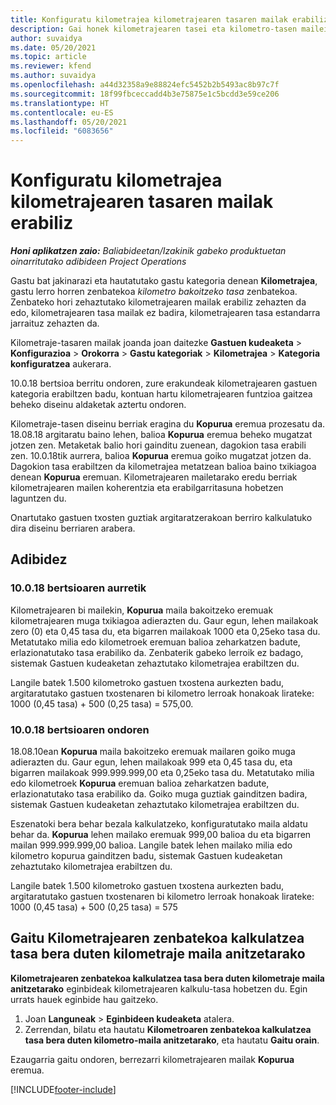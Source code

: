 ```yaml
---
title: Konfiguratu kilometrajea kilometrajearen tasaren mailak erabiliz
description: Gai honek kilometrajearen tasei eta kilometro-tasen mailei buruzko informazioa eskaintzen du.
author: suvaidya
ms.date: 05/20/2021
ms.topic: article
ms.reviewer: kfend
ms.author: suvaidya
ms.openlocfilehash: a44d32358a9e88824efc5452b2b5493ac8b97c7f
ms.sourcegitcommit: 18f99fbceccadd4b3e75875e1c5bcdd3e59ce206
ms.translationtype: HT
ms.contentlocale: eu-ES
ms.lasthandoff: 05/20/2021
ms.locfileid: "6083656"
---
```

# <a name="set-up-mileage-using-mileage-rate-tiers"></a>Konfiguratu kilometrajea kilometrajearen tasaren mailak erabiliz

_**Honi aplikatzen zaio:** Baliabideetan/Izakinik gabeko produktuetan oinarritutako adibideen Project Operations_

Gastu bat jakinarazi eta hautatutako gastu kategoria denean **Kilometrajea**, gastu lerro horren zenbatekoa *kilometro bakoitzeko tasa* zenbatekoa. Zenbateko hori zehaztutako kilometrajearen mailak erabiliz zehazten da edo, kilometrajearen tasa mailak ez badira, kilometrajearen tasa estandarra jarraituz zehazten da. 

Kilometraje-tasaren mailak joanda joan daitezke **Gastuen kudeaketa** > **Konfigurazioa** > **Orokorra** > **Gastu kategoriak** > **Kilometrajea** > **Kategoria konfiguratzea** aukerara.

10.0.18 bertsioa berritu ondoren, zure erakundeak kilometrajearen gastuen kategoria erabiltzen badu, kontuan hartu kilometrajearen funtzioa gaitzea beheko diseinu aldaketak aztertu ondoren. 

Kilometraje-tasen diseinu berriak eragina du **Kopurua** eremua prozesatu da. 18.08.18 argitaratu baino lehen, balioa **Kopurua** eremua beheko mugatzat jotzen zen. Metaketak balio hori gainditu zuenean, dagokion tasa erabili zen.  10.0.18tik aurrera, balioa **Kopurua** eremua goiko mugatzat jotzen da. Dagokion tasa erabiltzen da kilometrajea metatzean balioa baino txikiagoa denean **Kopurua** eremuan.  Kilometrajearen mailetarako eredu berriak kilometrajearen mailen koherentzia eta erabilgarritasuna hobetzen laguntzen du.   

Onartutako gastuen txosten guztiak argitaratzerakoan berriro kalkulatuko dira diseinu berriaren arabera.

## <a name="example"></a>Adibidez
 
### <a name="before-version-10018"></a>10.0.18 bertsioaren aurretik
Kilometrajearen bi mailekin, **Kopurua** maila bakoitzeko eremuak kilometrajearen muga txikiagoa adierazten du. Gaur egun, lehen mailakoak zero (0) eta 0,45 tasa du, eta bigarren mailakoak 1000 eta 0,25eko tasa du. Metatutako milia edo kilometroek eremuan balioa zeharkatzen badute, erlazionatutako tasa erabiliko da. Zenbaterik gabeko lerroik ez badago, sistemak Gastuen kudeaketan zehaztutako kilometrajea erabiltzen du. 
 
Langile batek 1.500 kilometroko gastuen txostena aurkezten badu, argitaratutako gastuen txostenaren bi kilometro lerroak honakoak lirateke: 1000 (0,45 tasa) + 500 (0,25 tasa) = 575,00.

### <a name="after-version-10018"></a>10.0.18 bertsioaren ondoren
18.08.10ean **Kopurua** maila bakoitzeko eremuak mailaren goiko muga adierazten du. Gaur egun, lehen mailakoak 999 eta 0,45 tasa du, eta bigarren mailakoak 999.999.999,00 eta 0,25eko tasa du. Metatutako milia edo kilometroek **Kopurua** eremuan balioa zeharkatzen badute, erlazionatutako tasa erabiliko da. Goiko muga guztiak gainditzen badira, sistemak Gastuen kudeaketan zehaztutako kilometrajea erabiltzen du. 
 
Eszenatoki bera behar bezala kalkulatzeko, konfiguratutako maila aldatu behar da. **Kopurua** lehen mailako eremuak 999,00 balioa du eta bigarren mailan 999.999.999,00 balioa. Langile batek lehen mailako milia edo kilometro kopurua gainditzen badu, sistemak Gastuen kudeaketan zehaztutako kilometrajea erabiltzen du. 
  
Langile batek 1.500 kilometroko gastuen txostena aurkezten badu, argitaratutako gastuen txostenaren bi kilometro lerroak honakoak lirateke: 1000 (0,45 tasa) + 500 (0,25 tasa) = 575

## <a name="enable-the-mileage-amount-calculation-for-multiple-mileage-tiers-with-same-rate-feature"></a>Gaitu Kilometrajearen zenbatekoa kalkulatzea tasa bera duten kilometraje maila anitzetarako

**Kilometrajearen zenbatekoa kalkulatzea tasa bera duten kilometraje maila anitzetarako** eginbideak kilometrajearen kalkulu-tasa hobetzen du. Egin urrats hauek eginbide hau gaitzeko.

1. Joan **Languneak** > **Eginbideen kudeaketa** atalera. 
2. Zerrendan, bilatu eta hautatu **Kilometroaren zenbatekoa kalkulatzea tasa bera duten kilometro-maila anitzetarako**, eta hautatu **Gaitu orain**.

Ezaugarria gaitu ondoren, berrezarri kilometrajearen mailak **Kopurua** eremua. 


[!INCLUDE[footer-include](../includes/footer-banner.md)]
